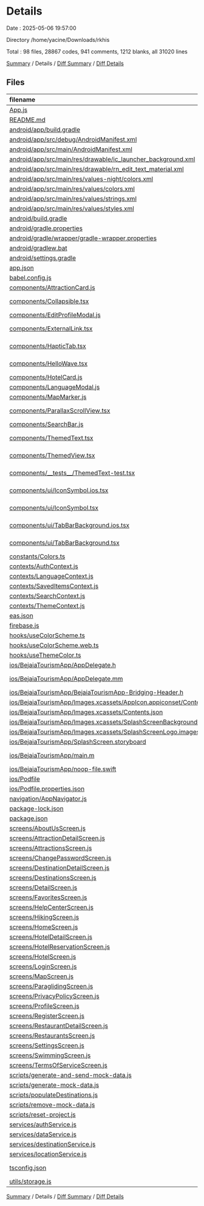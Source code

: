 # Details

Date : 2025-05-06 19:57:00

Directory /home/yacine/Downloads/rkhis

Total : 98 files,  28867 codes, 941 comments, 1212 blanks, all 31020 lines

[Summary](results.md) / Details / [Diff Summary](diff.md) / [Diff Details](diff-details.md)

## Files
| filename | language | code | comment | blank | total |
| :--- | :--- | ---: | ---: | ---: | ---: |
| [App.js](/App.js) | JavaScript | 27 | 3 | 2 | 32 |
| [README.md](/README.md) | Markdown | 31 | 0 | 23 | 54 |
| [android/app/build.gradle](/android/app/build.gradle) | Groovy | 87 | 68 | 22 | 177 |
| [android/app/src/debug/AndroidManifest.xml](/android/app/src/debug/AndroidManifest.xml) | XML | 5 | 0 | 3 | 8 |
| [android/app/src/main/AndroidManifest.xml](/android/app/src/main/AndroidManifest.xml) | XML | 35 | 0 | 0 | 35 |
| [android/app/src/main/res/drawable/ic\_launcher\_background.xml](/android/app/src/main/res/drawable/ic_launcher_background.xml) | XML | 6 | 0 | 0 | 6 |
| [android/app/src/main/res/drawable/rn\_edit\_text\_material.xml](/android/app/src/main/res/drawable/rn_edit_text_material.xml) | XML | 12 | 23 | 3 | 38 |
| [android/app/src/main/res/values-night/colors.xml](/android/app/src/main/res/values-night/colors.xml) | XML | 1 | 0 | 0 | 1 |
| [android/app/src/main/res/values/colors.xml](/android/app/src/main/res/values/colors.xml) | XML | 6 | 0 | 0 | 6 |
| [android/app/src/main/res/values/strings.xml](/android/app/src/main/res/values/strings.xml) | XML | 6 | 0 | 0 | 6 |
| [android/app/src/main/res/values/styles.xml](/android/app/src/main/res/values/styles.xml) | XML | 19 | 0 | 0 | 19 |
| [android/build.gradle](/android/build.gradle) | Groovy | 33 | 3 | 6 | 42 |
| [android/gradle.properties](/android/gradle.properties) | Properties | 11 | 33 | 13 | 57 |
| [android/gradle/wrapper/gradle-wrapper.properties](/android/gradle/wrapper/gradle-wrapper.properties) | Properties | 7 | 0 | 1 | 8 |
| [android/gradlew.bat](/android/gradlew.bat) | Batch | 41 | 32 | 22 | 95 |
| [android/settings.gradle](/android/settings.gradle) | Groovy | 33 | 0 | 6 | 39 |
| [app.json](/app.json) | JSON | 57 | 0 | 1 | 58 |
| [babel.config.js](/babel.config.js) | JavaScript | 6 | 0 | 0 | 6 |
| [components/AttractionCard.js](/components/AttractionCard.js) | JavaScript | 19 | 0 | 3 | 22 |
| [components/Collapsible.tsx](/components/Collapsible.tsx) | TypeScript JSX | 40 | 0 | 6 | 46 |
| [components/EditProfileModal.js](/components/EditProfileModal.js) | JavaScript | 236 | 24 | 24 | 284 |
| [components/ExternalLink.tsx](/components/ExternalLink.tsx) | TypeScript JSX | 20 | 2 | 3 | 25 |
| [components/HapticTab.tsx](/components/HapticTab.tsx) | TypeScript JSX | 16 | 1 | 2 | 19 |
| [components/HelloWave.tsx](/components/HelloWave.tsx) | TypeScript JSX | 34 | 0 | 7 | 41 |
| [components/HotelCard.js](/components/HotelCard.js) | JavaScript | 19 | 0 | 3 | 22 |
| [components/LanguageModal.js](/components/LanguageModal.js) | JavaScript | 188 | 22 | 22 | 232 |
| [components/MapMarker.js](/components/MapMarker.js) | JavaScript | 12 | 0 | 2 | 14 |
| [components/ParallaxScrollView.tsx](/components/ParallaxScrollView.tsx) | TypeScript JSX | 76 | 0 | 7 | 83 |
| [components/SearchBar.js](/components/SearchBar.js) | JavaScript | 89 | 0 | 5 | 94 |
| [components/ThemedText.tsx](/components/ThemedText.tsx) | TypeScript JSX | 55 | 0 | 6 | 61 |
| [components/ThemedView.tsx](/components/ThemedView.tsx) | TypeScript JSX | 10 | 0 | 5 | 15 |
| [components/\_\_tests\_\_/ThemedText-test.tsx](/components/__tests__/ThemedText-test.tsx) | TypeScript JSX | 7 | 0 | 4 | 11 |
| [components/ui/IconSymbol.ios.tsx](/components/ui/IconSymbol.ios.tsx) | TypeScript JSX | 31 | 0 | 2 | 33 |
| [components/ui/IconSymbol.tsx](/components/ui/IconSymbol.tsx) | TypeScript JSX | 30 | 9 | 5 | 44 |
| [components/ui/TabBarBackground.ios.tsx](/components/ui/TabBarBackground.ios.tsx) | TypeScript JSX | 18 | 2 | 3 | 23 |
| [components/ui/TabBarBackground.tsx](/components/ui/TabBarBackground.tsx) | TypeScript JSX | 4 | 1 | 2 | 7 |
| [constants/Colors.ts](/constants/Colors.ts) | TypeScript | 32 | 1 | 3 | 36 |
| [contexts/AuthContext.js](/contexts/AuthContext.js) | JavaScript | 43 | 13 | 9 | 65 |
| [contexts/LanguageContext.js](/contexts/LanguageContext.js) | JavaScript | 167 | 12 | 11 | 190 |
| [contexts/SavedItemsContext.js](/contexts/SavedItemsContext.js) | JavaScript | 87 | 37 | 21 | 145 |
| [contexts/SearchContext.js](/contexts/SearchContext.js) | JavaScript | 56 | 3 | 10 | 69 |
| [contexts/ThemeContext.js](/contexts/ThemeContext.js) | JavaScript | 45 | 0 | 7 | 52 |
| [eas.json](/eas.json) | JSON | 21 | 0 | 1 | 22 |
| [firebase.js](/firebase.js) | JavaScript | 27 | 7 | 6 | 40 |
| [hooks/useColorScheme.ts](/hooks/useColorScheme.ts) | TypeScript | 1 | 0 | 1 | 2 |
| [hooks/useColorScheme.web.ts](/hooks/useColorScheme.web.ts) | TypeScript | 13 | 3 | 6 | 22 |
| [hooks/useThemeColor.ts](/hooks/useThemeColor.ts) | TypeScript | 14 | 4 | 4 | 22 |
| [ios/BejaiaTourismApp/AppDelegate.h](/ios/BejaiaTourismApp/AppDelegate.h) | C++ | 5 | 0 | 3 | 8 |
| [ios/BejaiaTourismApp/AppDelegate.mm](/ios/BejaiaTourismApp/AppDelegate.mm) | Objective-C++ | 42 | 7 | 14 | 63 |
| [ios/BejaiaTourismApp/BejaiaTourismApp-Bridging-Header.h](/ios/BejaiaTourismApp/BejaiaTourismApp-Bridging-Header.h) | C++ | 0 | 3 | 1 | 4 |
| [ios/BejaiaTourismApp/Images.xcassets/AppIcon.appiconset/Contents.json](/ios/BejaiaTourismApp/Images.xcassets/AppIcon.appiconset/Contents.json) | JSON | 14 | 0 | 0 | 14 |
| [ios/BejaiaTourismApp/Images.xcassets/Contents.json](/ios/BejaiaTourismApp/Images.xcassets/Contents.json) | JSON | 6 | 0 | 1 | 7 |
| [ios/BejaiaTourismApp/Images.xcassets/SplashScreenBackground.colorset/Contents.json](/ios/BejaiaTourismApp/Images.xcassets/SplashScreenBackground.colorset/Contents.json) | JSON | 20 | 0 | 0 | 20 |
| [ios/BejaiaTourismApp/Images.xcassets/SplashScreenLogo.imageset/Contents.json](/ios/BejaiaTourismApp/Images.xcassets/SplashScreenLogo.imageset/Contents.json) | JSON | 23 | 0 | 0 | 23 |
| [ios/BejaiaTourismApp/SplashScreen.storyboard](/ios/BejaiaTourismApp/SplashScreen.storyboard) | XML | 44 | 0 | 0 | 44 |
| [ios/BejaiaTourismApp/main.m](/ios/BejaiaTourismApp/main.m) | Objective-C | 7 | 0 | 4 | 11 |
| [ios/BejaiaTourismApp/noop-file.swift](/ios/BejaiaTourismApp/noop-file.swift) | Swift | 0 | 4 | 1 | 5 |
| [ios/Podfile](/ios/Podfile) | Ruby | 52 | 3 | 12 | 67 |
| [ios/Podfile.properties.json](/ios/Podfile.properties.json) | JSON | 5 | 0 | 1 | 6 |
| [navigation/AppNavigator.js](/navigation/AppNavigator.js) | JavaScript | 286 | 35 | 35 | 356 |
| [package-lock.json](/package-lock.json) | JSON | 14,912 | 0 | 1 | 14,913 |
| [package.json](/package.json) | JSON | 74 | 0 | 1 | 75 |
| [screens/AboutUsScreen.js](/screens/AboutUsScreen.js) | JavaScript | 104 | 3 | 9 | 116 |
| [screens/AttractionDetailScreen.js](/screens/AttractionDetailScreen.js) | JavaScript | 331 | 5 | 25 | 361 |
| [screens/AttractionsScreen.js](/screens/AttractionsScreen.js) | JavaScript | 273 | 10 | 24 | 307 |
| [screens/ChangePasswordScreen.js](/screens/ChangePasswordScreen.js) | JavaScript | 266 | 16 | 26 | 308 |
| [screens/DestinationDetailScreen.js](/screens/DestinationDetailScreen.js) | JavaScript | 430 | 0 | 26 | 456 |
| [screens/DestinationsScreen.js](/screens/DestinationsScreen.js) | JavaScript | 374 | 1 | 24 | 399 |
| [screens/DetailScreen.js](/screens/DetailScreen.js) | JavaScript | 364 | 29 | 31 | 424 |
| [screens/FavoritesScreen.js](/screens/FavoritesScreen.js) | JavaScript | 667 | 6 | 33 | 706 |
| [screens/HelpCenterScreen.js](/screens/HelpCenterScreen.js) | JavaScript | 180 | 7 | 13 | 200 |
| [screens/HikingScreen.js](/screens/HikingScreen.js) | JavaScript | 345 | 1 | 9 | 355 |
| [screens/HomeScreen.js](/screens/HomeScreen.js) | JavaScript | 1,547 | 97 | 105 | 1,749 |
| [screens/HotelDetailScreen.js](/screens/HotelDetailScreen.js) | JavaScript | 674 | 34 | 37 | 745 |
| [screens/HotelReservationScreen.js](/screens/HotelReservationScreen.js) | JavaScript | 703 | 11 | 44 | 758 |
| [screens/HotelScreen.js](/screens/HotelScreen.js) | JavaScript | 349 | 0 | 14 | 363 |
| [screens/LoginScreen.js](/screens/LoginScreen.js) | JavaScript | 347 | 22 | 24 | 393 |
| [screens/MapScreen.js](/screens/MapScreen.js) | JavaScript | 524 | 32 | 47 | 603 |
| [screens/ParaglidingScreen.js](/screens/ParaglidingScreen.js) | JavaScript | 275 | 1 | 10 | 286 |
| [screens/PrivacyPolicyScreen.js](/screens/PrivacyPolicyScreen.js) | JavaScript | 115 | 1 | 10 | 126 |
| [screens/ProfileScreen.js](/screens/ProfileScreen.js) | JavaScript | 695 | 78 | 60 | 833 |
| [screens/RegisterScreen.js](/screens/RegisterScreen.js) | JavaScript | 438 | 35 | 42 | 515 |
| [screens/RestaurantDetailScreen.js](/screens/RestaurantDetailScreen.js) | JavaScript | 389 | 0 | 20 | 409 |
| [screens/RestaurantsScreen.js](/screens/RestaurantsScreen.js) | JavaScript | 331 | 1 | 14 | 346 |
| [screens/SettingsScreen.js](/screens/SettingsScreen.js) | JavaScript | 187 | 8 | 21 | 216 |
| [screens/SwimmingScreen.js](/screens/SwimmingScreen.js) | JavaScript | 232 | 1 | 9 | 242 |
| [screens/TermsOfServiceScreen.js](/screens/TermsOfServiceScreen.js) | JavaScript | 129 | 2 | 12 | 143 |
| [scripts/generate-and-send-mock-data.js](/scripts/generate-and-send-mock-data.js) | JavaScript | 117 | 6 | 12 | 135 |
| [scripts/generate-mock-data.js](/scripts/generate-mock-data.js) | JavaScript | 148 | 4 | 14 | 166 |
| [scripts/populateDestinations.js](/scripts/populateDestinations.js) | JavaScript | 117 | 1 | 6 | 124 |
| [scripts/remove-mock-data.js](/scripts/remove-mock-data.js) | JavaScript | 22 | 1 | 7 | 30 |
| [scripts/reset-project.js](/scripts/reset-project.js) | JavaScript | 87 | 10 | 16 | 113 |
| [services/authService.js](/services/authService.js) | JavaScript | 69 | 70 | 18 | 157 |
| [services/dataService.js](/services/dataService.js) | JavaScript | 586 | 90 | 65 | 741 |
| [services/destinationService.js](/services/destinationService.js) | JavaScript | 109 | 3 | 14 | 126 |
| [services/locationService.js](/services/locationService.js) | JavaScript | 10 | 0 | 3 | 13 |
| [tsconfig.json](/tsconfig.json) | JSON with Comments | 10 | 0 | 1 | 11 |
| [utils/storage.js](/utils/storage.js) | JavaScript | 0 | 0 | 1 | 1 |

[Summary](results.md) / Details / [Diff Summary](diff.md) / [Diff Details](diff-details.md)